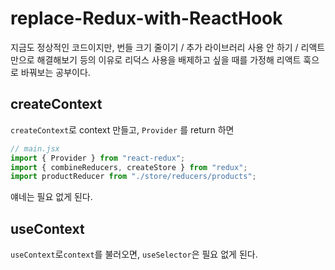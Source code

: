 # replace-Redux-with-ReactHook

지금도 정상적인 코드이지만, 번들 크기 줄이기 / 추가 라이브러리 사용 안 하기 / 리액트만으로 해결해보기 등의 이유로 리덕스 사용을 배제하고 싶을 때를 가정해 리액트 훅으로 바꿔보는 공부이다.

## createContext

`createContext`로 context 만들고, `Provider` 를 return 하면

```js
// main.jsx
import { Provider } from "react-redux";
import { combineReducers, createStore } from "redux";
import productReducer from "./store/reducers/products";
```

얘네는 필요 없게 된다.

## useContext

`useContext`로`context`를 불러오면, `useSelector`은 필요 없게 된다.
